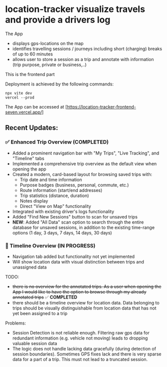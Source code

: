 # location-tracker visualize travels and provide a drivers log

The App
- displays gps-locations on the map
- identifies travelling sessions / journeys including short (charging) breaks of up to 60 minutes
- allows user to store a session as a trip and annotate with information (trip purpose, private or business,..)

This is the frontend part

Deployment is achieved by the following commands:
```
npx vite dev
vercel --prod
```

The App can be accessed at [https://location-tracker-frontend-seven.vercel.app/]


## Recent Updates:

### ✅ Enhanced Trip Overview (COMPLETED)
- Added a prominent navigation bar with "My Trips", "Live Tracking", and "Timeline" tabs
- Implemented a comprehensive trip overview as the default view when opening the app
- Created a modern, card-based layout for browsing saved trips with:
  - Trip date and time information
  - Purpose badges (business, personal, commute, etc.)
  - Route information (start/end addresses)
  - Trip statistics (distance, duration)
  - Notes display
  - Direct "View on Map" functionality
- Integrated with existing driver's logs functionality
- Added "Find New Sessions" button to scan for unsaved trips
- **NEW**: Added "All Data" scan option to search through the entire database for unsaved sessions, in addition to the existing time-range options (1 day, 3 days, 7 days, 14 days, 30 days)

### 🚧 Timeline Overview (IN PROGRESS)
- Navigation tab added but functionality not yet implemented
- Will show location data with visual distinction between trips and unassigned data

TODO:
- ~~there is no overview for the annotated trips. As a user when opening the App I would like to have the option to browse through my already annotated trips~~ ✅ **COMPLETED**
- there should be a timeline overview for location data. Data belonging to trips should be visually distinguishable from location data that has not yet been assigned to a trip

Problems:
- Session Detection is not reliable enough. Filtering raw gps data for redundant information (e.g. vehicle not moving) leads to dropping valuable session data
- The logic does not handle lacking data gracefully (during detection of session boundaries). Sometimes GPS fixes lack and there is very sparse data for a part of a trip. This must not lead to a truncated session.